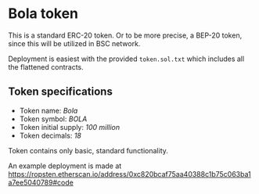# Bola token

This is a standard ERC-20 token. Or to be more precise, a BEP-20 token, since this will be utilized in BSC network.

Deployment is easiest with the provided `token.sol.txt` which includes all the flattened contracts.

## Token specifications

- Token name: *Bola*
- Token symbol: *BOLA*
- Token initial supply: *100 million*
- Token decimals: *18*

Token contains only basic, standard functionality.

An example deployment is made at https://ropsten.etherscan.io/address/0xc820bcaf75aa40388c1b75c063ba1a7ee5040789#code